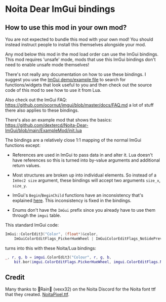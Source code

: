 # Noita Dear ImGui bindings

## How to use this mod in your own mod?

You are not expected to bundle this mod with your own mod! You should instead
instruct people to install this themselves alongside your mod.

Any mod below this mod in the mod load order can use the ImGui bindings. This mod
requires 'unsafe' mode, mods that use this ImGui bindings don't need to enable unsafe
mode themselves!

There's not really any documentation on how to use these bindings. I suggest you
use the [ImGui demo/example file](https://github.com/ocornut/imgui/blob/9aae45eb4a05a5a1f96be1ef37eb503a12ceb889/imgui_demo.cpp)
to search for functions/widgets that look useful to you and then check out the
source code of this mod to see how to use it from Lua.

Also check out the ImGui FAQ: https://github.com/ocornut/imgui/blob/master/docs/FAQ.md
a lot of stuff there also applies to these bindings.

There's also an example mod that shows the basics: https://github.com/dextercd/Noita-Dear-ImGui/blob/main/ExampleMod/init.lua

The bindings are a relatively close 1:1 mapping of the normal ImGui functions
except:

- References are used in ImGui to pass data in and alter it. Lua doesn't have
  references so this is turned into by-value arguments and additional return
  values.

- Most structures are broken up into individual elements. So instead of a
  `ImVec2 size` argument, these bindings will accept two arguments `size_x`,
  `size_y`.

- ImGui's `Begin`/`BeginChild` functions have an inconsistency that's explained
  [here](https://github.com/dextercd/Noita-Dear-ImGui/blob/037d4a8bad1fc976f8dd731067fdc312a986f747/src/lua_features/imgui_windows.cpp#L6-L12).
  This inconsistency is fixed in the bindings.

- Enums don't have the `ImGui` prefix since you already have to use them through
  the `imgui` table.

This standard ImGui code:

```cpp
ImGui::ColorEdit3("Color", (float*)&color,
    ImGuiColorEditFlags_PickerHueWheel | ImGuiColorEditFlags_NoSidePreview | ImGuiColorEditFlags_NoAlpha);
```

turns into this with these Noita/Lua bindings:

```lua
_, r, g, b = imgui.ColorEdit3("Colour", r, g, b,
    bit.bor(imgui.ColorEditFlags.PickerHueWheel, imgui.ColorEditFlags.NoSidePreview, imgui.ColorEditFlags.NoAlpha))
```

## Credit

Many thanks to 🌸Rain🌸 (vexx32) on the Noita Discord for the Noita font ttf that they created.
[NoitaPixel.ttf](https://discord.com/channels/453998283174576133/626791912443084801/794756926722277377).
